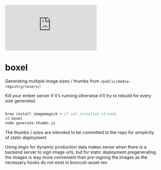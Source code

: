 <iframe src="https://xd.adobe.com/embed/fc8c4920-5374-4476-5ec6-ba629f92f862-8abd/screen/69e7b00f-4d1d-4dc7-a88d-bb4fb23e4bd6/Zoom-in-Plane-1-" frameborder="0" allowfullscreen></iframe>

boxel
==============================================================================


Generating multiple image sizes / thumbs from
`/public/media-registry/covers/`:

Kill your ember server if it's running otherwise it'll try to rebuild for every
size generated.

```sh

brew install imagemagick # if not installed already
cd boxel
node generate-thumbs.js
```

The thumbs / sizes are intended to be committed to the repo for simplicity of
static deployment

Using imgix for dynamic production data makes sense when there is a backend
server to sign image urls, but for static deployment pregenerating the images is
way more convenient than pre-signing the images as the necessary hooks do not
exist in broccoli-asset-rev
